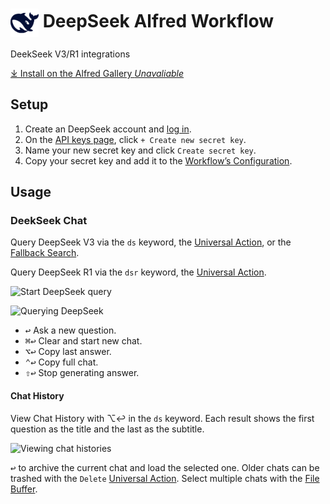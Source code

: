 # <img src='Workflow/icon.png' width='45' align='center' alt='icon'> DeepSeek Alfred Workflow

DeekSeek V3/R1 integrations

[⤓ Install on the Alfred Gallery _Unavaliable_](https://alfred.app/workflows/alfredapp/deepseek) 

## Setup

1. Create an DeepSeek account and [log in](https://platform.deepseek.com/login?launch).
2. On the [API keys page](https://platform.deepseek.com/api_keys), click `+ Create new secret key`.
3. Name your new secret key and click `Create secret key`.
4. Copy your secret key and add it to the [Workflow’s Configuration](https://www.alfredapp.com/help/workflows/user-configuration/).

## Usage

### DeekSeek Chat

Query DeepSeek V3 via the `ds` keyword, the [Universal Action](https://www.alfredapp.com/help/features/universal-actions/), or the [Fallback Search](https://www.alfredapp.com/help/features/default-results/fallback-searches/).

Query DeepSeek R1 via the `dsr` keyword, the [Universal Action](https://www.alfredapp.com/help/features/universal-actions/).

![Start DeepSeek query](Workflow/images/about/chatgptkeyword.png)

![Querying DeepSeek](Workflow/images/about/chatgpttextview.png)

* <kbd>↩&#xFE0E;</kbd> Ask a new question.
* <kbd>⌘</kbd><kbd>↩&#xFE0E;</kbd> Clear and start new chat.
* <kbd>⌥</kbd><kbd>↩&#xFE0E;</kbd> Copy last answer.
* <kbd>⌃</kbd><kbd>↩&#xFE0E;</kbd> Copy full chat.
* <kbd>⇧</kbd><kbd>↩&#xFE0E;</kbd> Stop generating answer.

#### Chat History

View Chat History with ⌥↩&#xFE0E; in the `ds` keyword. Each result shows the first question as the title and the last as the subtitle.

![Viewing chat histories](Workflow/images/about/chatgpthistory.png)

<kbd>↩&#xFE0E;</kbd> to archive the current chat and load the selected one. Older chats can be trashed with the `Delete` [Universal Action](https://www.alfredapp.com/help/features/universal-actions/). Select multiple chats with the [File Buffer](https://www.alfredapp.com/help/features/file-search/#file-buffer).